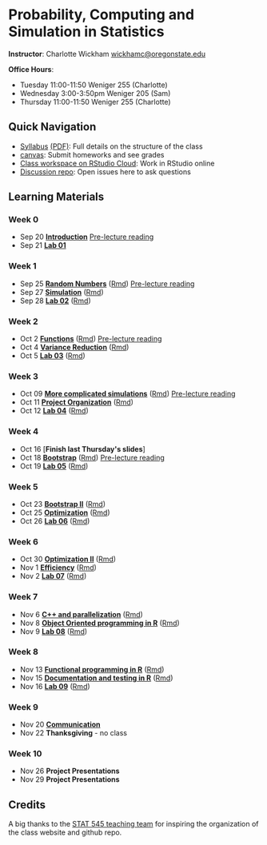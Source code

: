 # Probability, Computing and Simulation in Statistics 

**Instructor**: Charlotte Wickham [wickhamc@oregonstate.edu](mailto:wickhamc@oregonstate.edu)

**Office Hours**: 

* Tuesday  11:00-11:50 Weniger 255 (Charlotte)
* Wednesday 3:00-3:50pm Weniger 205 (Sam)
* Thursday 11:00-11:50 Weniger 255 (Charlotte)

## Quick Navigation

* [Syllabus](syllabus.html) [(PDF)](syllabus.pdf): Full details on the structure of the class 
* [canvas](https://oregonstate.instructure.com/courses/1689180): Submit homeworks and see grades
* [Class workspace on RStudio Cloud](https://rstudio.cloud/spaces/4116/projects): Work in RStudio online 
* [Discussion repo](https://github.com/ST541-Fall2018/Discussion/issues): Open issues here to ask questions

## Learning Materials

### Week 0  
*  Sep 20  [**Introduction**](notes/01-introduction.html) [Pre-lecture reading](readings.html#week-0)
*  Sep 21  [**Lab 01**](notes/lab-01.html) 

### Week 1  
* Sep 25 [**Random Numbers**](notes/02-random-numbers.html) ([Rmd](notes/02-random-numbers.Rmd)) [Pre-lecture reading](readings.html#week-1)
* Sep 27 [**Simulation**](notes/03-simulation.html) ([Rmd](notes/03-simulation.Rmd)) 
* Sep 28 [**Lab 02**](notes/lab-02.html) ([Rmd](notes/lab-02.Rmd)) 

### Week 2

* Oct 2 [**Functions**](notes/04-functions-sim-size.html) ([Rmd](notes/04-functions-sim-size.Rmd))  [Pre-lecture reading](readings.html#week-2)
* Oct 4 [**Variance Reduction**](notes/05-variance-reduction.html) ([Rmd](notes/05-variance-reduction.Rmd))  
* Oct 5 [**Lab 03**](notes/lab-03.html) ([Rmd](notes/lab-03.Rmd)) 

### Week 3

* Oct 09 [**More complicated simulations**](notes/06-more-complicated-sims.html) ([Rmd](notes/06-more-complicated-sims.Rmd)) [Pre-lecture reading](readings.html#week-3)
* Oct 11 [**Project Organization**](notes/07-project-organization.html) ([Rmd](notes/07-project-organization.Rmd)) 
* Oct 12 [**Lab 04**](notes/lab-04.html) ([Rmd](notes/lab-04.Rmd)) 

### Week 4

* Oct 16 [**Finish last Thursday's slides**]
* Oct 18 [**Bootstrap**](notes/08-bootstrap.html) ([Rmd](notes/08-bootstrap.Rmd))  [Pre-lecture reading](readings.html#week-4)
* Oct 19 [**Lab 05**](notes/lab-05.html) ([Rmd](notes/lab-05.Rmd)) 

### Week 5

* Oct 23 [**Bootstrap II**](notes/09-bootstrap-ii.html) ([Rmd](notes/09-bootstrap-ii.Rmd))
* Oct 25 [**Optimization**](notes/10-optimization.html) ([Rmd](notes/10-optimization.Rmd))
* Oct 26 [**Lab 06**](notes/lab-06.html) ([Rmd](notes/lab-06.Rmd)) 

### Week 6

* Oct 30 [**Optimization II**](notes/11-optimization-ii.html) ([Rmd](notes/11-optimization-ii.Rmd))
* Nov 1 [**Efficiency**](notes/12-efficient-r-code.html) ([Rmd](notes/12-efficient-r-code.Rmd))
* Nov 2 [**Lab 07**](notes/lab-07.html) ([Rmd](notes/lab-07.Rmd)) 

### Week 7

* Nov 6 [**C++ and parallelization**](notes/13-cpp-parallel.html) ([Rmd](notes/13-cpp-parallel.Rmd))
* Nov 8 [**Object Oriented programming in R**](notes/14-s3.html) ([Rmd](notes/14-s3.Rmd))
* Nov 9 [**Lab 08**](notes/lab-08.html) ([Rmd](notes/lab-08.Rmd)) 

### Week 8

* Nov 13 [**Functional programming in R**](notes/15-fp.html) ([Rmd](notes/15-fp.Rmd))
* Nov 15 [**Documentation and testing in R**](notes/16-doc-test.html) ([Rmd](notes/16-doc-test.Rmd))
* Nov 16 [**Lab 09**](notes/lab-09.html) ([Rmd](notes/lab-09.Rmd)) 

### Week 9

* Nov 20 [**Communication**](notes/17-communication.html)
* Nov 22 **Thanksgiving** - no class

### Week 10

* Nov 26 **Project Presentations**
* Nov 29 **Project Presentations**

## Credits

A big thanks to the [STAT 545 teaching team](https://github.com/STAT545-UBC) for inspiring the organization of the class website and github repo.